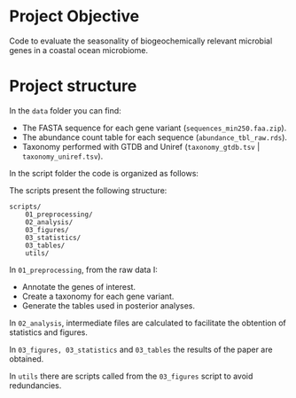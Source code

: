 # Project Objective

Code to evaluate the seasonality of biogeochemically relevant microbial genes in a coastal ocean microbiome. 

# Project structure 
In the `data` folder you can find: 

- The FASTA sequence for each gene variant (`sequences_min250.faa.zip`).
- The abundance count table for each sequence (`abundance_tbl_raw.rds`).
- Taxonomy performed with GTDB and Uniref (`taxonomy_gtdb.tsv` | `taxonomy_uniref.tsv`). 

In the script folder the code is organized as follows: 

The scripts present the following structure:

```
scripts/
    01_preprocessing/
    02_analysis/
    03_figures/
    03_statistics/
    03_tables/
    utils/
```

In `01_preprocessing`, from the raw data I:
- Annotate the genes of interest.
- Create a taxonomy for each gene variant.
- Generate the tables used in posterior analyses.

In `02_analysis`, intermediate files are calculated to facilitate the obtention of statistics and figures.

In `03_figures, 03_statistics` and `03_tables` the results of the paper are obtained.

In `utils` there are scripts called from the `03_figures` script to avoid redundancies.
